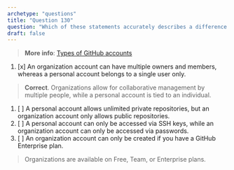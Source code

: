 ```yaml
---
archetype: "questions"  
title: "Question 130"  
question: "Which of these statements accurately describes a difference between personal accounts and organization accounts on GitHub?"  
draft: false  
---
```


> **More info**: [Types of GitHub accounts](https://docs.github.com/en/get-started/learning-about-github/types-of-github-accounts)

1. [x] An organization account can have multiple owners and members, whereas a personal account belongs to a single user only.  
  > **Correct**. Organizations allow for collaborative management by multiple people, while a personal account is tied to an individual.  
1. [ ] A personal account allows unlimited private repositories, but an organization account only allows public repositories.  
1. [ ] A personal account can only be accessed via SSH keys, while an organization account can only be accessed via passwords.  
1. [ ] An organization account can only be created if you have a GitHub Enterprise plan.  
  > Organizations are available on Free, Team, or Enterprise plans.